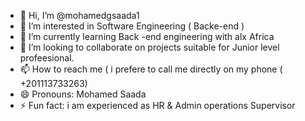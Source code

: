 - 👋 Hi, I’m @mohamedgsaada1
- 👀 I’m interested in Software Engineering ( Backe-end )
- 🌱 I’m currently learning Back -end engineering with alx Africa
- 💞️ I’m looking to collaborate on projects suitable for Junior level profeesional.
- 📫 How to reach me ( i prefere to call me directly on my phone ( +201113733263) 
- 😄 Pronouns: Mohamed Saada 
- ⚡ Fun fact: i am experienced as HR & Admin operations Supervisor

<!---
mohamedsaada12/mohamedsaada12 is a ✨ special ✨ repository because its `README.md` (this file) appears on your GitHub profile.
You can click the Preview link to take a look at your changes.
--->
